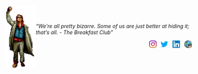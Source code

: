 <img align="left" src="images/bc-bender.png" width="83"></br></br>
<p><i>“We’re all pretty bizarre. Some of us are just better at hiding it; that’s all. - The Breakfast Club”</i></p>

<p align="right">
<!-- instagram -->
<a href="https://instagram.com/brandanmcdevitt/"><img src="images/instagram.svg" width="20"/></a>
&nbsp
<!-- twitter -->
<a href="https://twitter.com/brandanmcdevitt"><img src="images/twitter.svg" width="20"/></a>
&nbsp
<!-- linkedin -->
<a href="https://linkedin.com/in/brandanmcdevitt/"><img src="images/linkedin.svg" width="20"/></a>
&nbsp
<!-- website -->
<a href="https://brandan.me"><img src="images/internet.svg" width="20"/></a>
</p>
